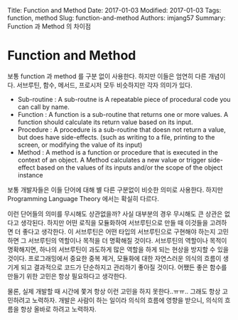 Title: Function and Method
Date: 2017-01-03
Modified: 2017-01-03
Tags: function, method
Slug: function-and-method
Authors: imjang57
Summary: Function 과 Method 의 차이점

# Function and Method

보통 function 과 method 를 구분 없이 사용한다. 하지만 이들은 엄연히 다른 개념이다. 서브루틴, 함수, 메서드, 프로시저 모두 비슷하지만 각자 의미가 있다.

- Sub-routine : A sub-routne is A repeatable piece of procedural code you can call by name.
- Function : A function is a sub-routine that returns one or more values. A function should calculate its return value based on its input.
- Procedure : A procedure is a sub-routine that doesn not return a value, but does have side-effects. (such as writing to a file, printing to the screen, or modifying the value of its input)
- Method : A method is a function or procedure that is executed in the context of an object. A Method calculates a new value or trigger side-effect based on the values of its inputs and/or the scope of the object instance

보통 개발자들은 이들 단어에 대해 별 다른 구분없이 비슷한 의미로 사용한다. 하지만 Programming Language Theory 에서는 확실히 다르다.

이런 단어들의 의미를 무시해도 상관없을까? 사실 대부분의 경우 무시해도 큰 상관은 없다고 생각된다. 하지만 어떤 로직을 모듈화하여 서브루틴으로 만들 때 이것들을 고려하면 더 좋다고 생각한다. 이 서브루틴은 어떤 타입의 서브루틴으로 구현해야 하는지 고민하면 그 서브루틴의 역할이나 목적을 더 명확해질 것이다. 서브루틴의 역할이나 목적이 명확해지면, 하나의 서브루틴이 과도하게 많은 역할을 하게 되는 현상을 방지할 수 있을 것이다. 프로그래밍에서 중요한 중복 제거, 모듈화에 대한 자연스러운 의식의 흐름이 생기게 되고 결과적으로 코드가 단순하지고 관리하기 좋아질 것이다. 어쨌든 좋은 함수를 만들기 위한 고민은 항상 필요하다고 생각한다.

물론, 실제 개발할 때 시간에 쫓겨 항상 이런 고민을 하지 못한다..ㅠㅠ.. 그래도 항상 고민하려고 노력하자. 개발은 사람이 하는 일이라 의식의 흐름에 영향을 받으니, 의식의 흐름을 항상 올바로 하려고 노력하자.

